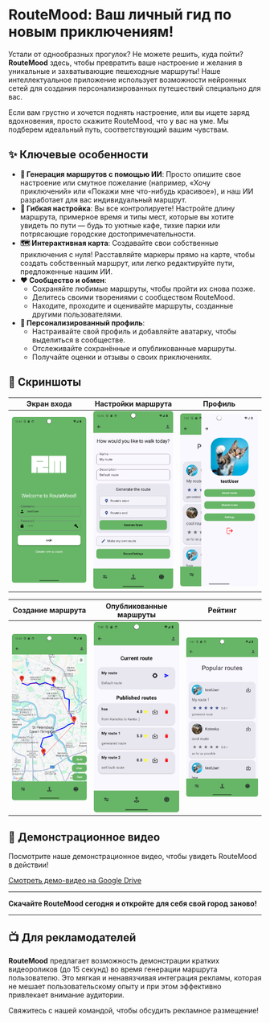 # RouteMood: Ваш личный гид по новым приключениям!

Устали от однообразных прогулок? Не можете решить, куда пойти? **RouteMood** здесь, чтобы превратить ваше настроение и желания в уникальные и захватывающие пешеходные маршруты! Наше интеллектуальное приложение использует возможности нейронных сетей для создания персонализированных путешествий специально для вас.

Если вам грустно и хочется поднять настроение, или вы ищете заряд вдохновения, просто скажите RouteMood, что у вас на уме. Мы подберем идеальный путь, соответствующий вашим чувствам.

## ✨ Ключевые особенности

*   **🧠 Генерация маршрутов с помощью ИИ**: Просто опишите свое настроение или смутное пожелание (например, «Хочу приключений» или «Покажи мне что-нибудь красивое»), и наш ИИ разработает для вас индивидуальный маршрут.
*   **🎨 Гибкая настройка**: Вы все контролируете! Настройте длину маршрута, примерное время и типы мест, которые вы хотите увидеть по пути — будь то уютные кафе, тихие парки или потрясающие городские достопримечательности.
*   **🗺️ Интерактивная карта**: Создавайте свои собственные приключения с нуля! Расставляйте маркеры прямо на карте, чтобы создать собственный маршрут, или легко редактируйте пути, предложенные нашим ИИ.
*   **❤️ Сообщество и обмен**:
    *   Сохраняйте любимые маршруты, чтобы пройти их снова позже.
    *   Делитесь своими творениями с сообществом RouteMood.
    *   Находите, проходите и оценивайте маршруты, созданные другими пользователями.
*   **👤 Персонализированный профиль**:
    * Настраивайте свой профиль и добавляйте аватарку, чтобы выделиться в сообществе. 
    * Отслеживайте сохранённые и опубликованные маршруты. 
    * Получайте оценки и отзывы о своих приключениях.

## 📸 Скриншоты

| Экран входа                            | Настройки маршрута | Профиль |
|----------------------------------------|-------------------|---------|
| <img src="resources/login.png" width="200"/> | <img src="resources/routeSettings.png" width="200"/> | <img src="resources/profileSheet.png" width="200"/> |

| Создание маршрута | Опубликованные маршруты | Рейтинг |
|-------------------|------------------|---------|
| <img src="resources/builtRoute.png" width="200"/> | <img src="resources/publishRoute.png" width="200"/> | <img src="resources/network.png" width="200"/> |



## 🎥 Демонстрационное видео

Посмотрите наше демонстрационное видео, чтобы увидеть RouteMood в действии!

[Смотреть демо-видео на Google Drive](https://drive.google.com/file/d/1_jxvSYcs2kfD4a__Ad7D6kxh-vKD-Jcc/view?resourcekey)


---

**Скачайте RouteMood сегодня и откройте для себя свой город заново!** 

---

## 📺 Для рекламодателей

**RouteMood** предлагает возможность демонстрации кратких видеороликов (до 15 секунд) во время генерации маршрута пользователю. Это мягкая и ненавязчивая интеграция рекламы, которая не мешает пользовательскому опыту и при этом эффективно привлекает внимание аудитории.

Свяжитесь с нашей командой, чтобы обсудить рекламное размещение!
